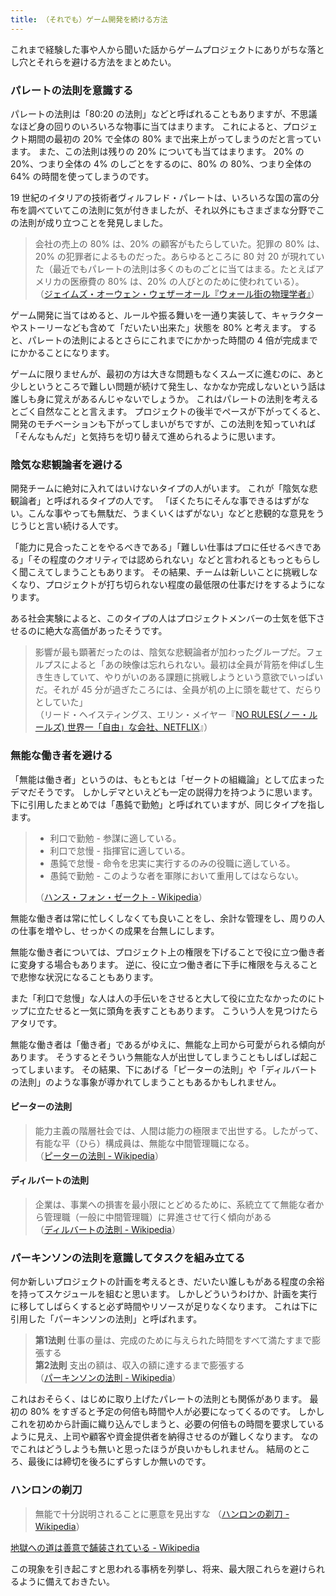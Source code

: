 ```yaml
---
title: （それでも）ゲーム開発を続ける方法
---
```


これまで経験した事や人から聞いた話からゲームプロジェクトにありがちな落とし穴とそれらを避ける方法をまとめたい。

### パレートの法則を意識する

パレートの法則は「80:20 の法則」などと呼ばれることもありますが、不思議なほど身の回りのいろいろな物事に当てはまります。
これによると、プロジェクト期間の最初の 20% で全体の 80% まで出来上がってしまうのだと言っています。
また、この法則は残りの 20% についても当てはまります。
20% の 20%、つまり全体の 4% のしごとをするのに、80% の 80%、つまり全体の 64% の時間を使ってしまうのです。

19 世紀のイタリアの技術者ヴィルフレド・パレートは、いろいろな国の富の分布を調べていてこの法則に気が付きましたが、それ以外にもさまざまな分野でこの法則が成り立つことを発見しました。

> 会社の売上の 80% は、20% の顧客がもたらしていた。犯罪の 80% は、20% の犯罪者によるものだった。あらゆるところに 80 対 20 が現れていた（最近でもパレートの法則は多くのものごとに当てはまる。たとえばアメリカの医療費の 80% は、20% の人びとのために使われている）。   
> （[ジェイムズ・オーウェン・ウェザーオール『ウォール街の物理学者』](https://amzn.to/47GJzjP)）

ゲーム開発に当てはめると、ルールや振る舞いを一通り実装して、キャラクターやストーリーなども含めて「だいたい出来た」状態を 80% と考えます。
すると、パレートの法則によるとさらにこれまでにかかった時間の 4 倍が完成までにかかることになります。

ゲームに限りませんが、最初の方は大きな問題もなくスムーズに進むのに、あと少しというところで難しい問題が続けて発生し、なかなか完成しないという話は誰しも身に覚えがあるんじゃないでしょうか。
これはパレートの法則を考えるとごく自然なことと言えます。
プロジェクトの後半でペースが下がってくると、開発のモチベーションも下がってしまいがちですが、この法則を知っていれば「そんなもんだ」と気持ちを切り替えて進められるように思います。

### 陰気な悲観論者を避ける

開発チームに絶対に入れてはいけないタイプの人がいます。
これが「陰気な悲観論者」と呼ばれるタイプの人です。
「ぼくたちにそんな事できるはずがない。こんな事やっても無駄だ、うまくいくはずがない」などと悲観的な意見をうじうじと言い続ける人です。

「能力に見合ったことをやるべきである」「難しい仕事はプロに任せるべきである」「その程度のクオリティでは認められない」などと言われるともっともらしく聞こえてしまうこともあります。
その結果、チームは新しいことに挑戦しなくなり、プロジェクトが打ち切られない程度の最低限の仕事だけをするようになります。

ある社会実験によると、このタイプの人はプロジェクトメンバーの士気を低下させるのに絶大な高価があったそうです。

> 影響が最も顕著だったのは、陰気な悲観論者が加わったグループだ。フェルプスによると「あの映像は忘れられない。最初は全員が背筋を伸ばし生き生きしていて、やりがいのある課題に挑戦しようという意欲でいっぱいだ。それが 45 分が過ぎたころには、全員が机の上に頭を載せて、だらりとしていた」  
> （リード・ヘイスティングス、エリン・メイヤー『[NO RULES(ノー・ルールズ) 世界一「自由」な会社、NETFLIX](https://amzn.to/3VojhxZ)』）

### 無能な働き者を避ける

「無能は働き者」というのは、もともとは「ゼークトの組織論」として広まったデマだそうです。
しかしデマといえども一定の説得力を持つように思います。
下に引用したまとめでは「愚鈍で勤勉」と呼ばれていますが、同じタイプを指します。

> - 利口で勤勉 - 参謀に適している。
> - 利口で怠慢 - 指揮官に適している。
> - 愚鈍で怠慢 - 命令を忠実に実行するのみの役職に適している。
> - 愚鈍で勤勉 - このような者を軍隊において重用してはならない。
>
> （[ハンス・フォン・ゼークト - Wikipedia](https://ja.wikipedia.org/wiki/%E3%83%8F%E3%83%B3%E3%82%B9%E3%83%BB%E3%83%95%E3%82%A9%E3%83%B3%E3%83%BB%E3%82%BC%E3%83%BC%E3%82%AF%E3%83%88)）

無能な働き者は常に忙しくしなくても良いことをし、余計な管理をし、周りの人の仕事を増やし、せっかくの成果を台無しにします。

無能な働き者については、プロジェクト上の権限を下げることで役に立つ働き者に変身する場合もあります。
逆に、役に立つ働き者に下手に権限を与えることで悲惨な状況になることもあります。

また「利口で怠慢」な人は人の手伝いをさせると大して役に立たなかったのにトップに立たせると一気に頭角を表すこともあります。
こういう人を見つけたらアタリです。

無能な働き者は「働き者」であるがゆえに、無能な上司から可愛がられる傾向があります。
そうするとそういう無能な人が出世してしまうこともしばしば起こってしまいます。
その結果、下にあげる「ピーターの法則」や「ディルバートの法則」のような事象が導かれてしまうこともあるかもしれません。


#### ピーターの法則

> 能力主義の階層社会では、人間は能力の極限まで出世する。したがって、有能な平（ひら）構成員は、無能な中間管理職になる。  
> （[ピーターの法則 - Wikipedia](https://ja.wikipedia.org/wiki/%E3%83%94%E3%83%BC%E3%82%BF%E3%83%BC%E3%81%AE%E6%B3%95%E5%89%87)）


#### ディルバートの法則

> 企業は、事業への損害を最小限にとどめるために、系統立てて無能な者から管理職（一般に中間管理職）に昇進させて行く傾向がある  
> （[ディルバートの法則 - Wikipedia](https://ja.wikipedia.org/wiki/%E3%83%87%E3%82%A3%E3%83%AB%E3%83%90%E3%83%BC%E3%83%88%E3%81%AE%E6%B3%95%E5%89%87)）




### パーキンソンの法則を意識してタスクを組み立てる

何か新しいプロジェクトの計画を考えるとき、だいたい誰しもがある程度の余裕を持ってスケジュールを組むと思います。
しかしどういうわけか、計画を実行に移してしばらくすると必ず時間やリソースが足りなくなります。
これは下に引用した「パーキンソンの法則」と呼ばれます。

> **第1法則**
> 仕事の量は、完成のために与えられた時間をすべて満たすまで膨張する  
> **第2法則**
> 支出の額は、収入の額に達するまで膨張する  
> （[パーキンソンの法則 - Wikipedia](https://ja.wikipedia.org/wiki/%E3%83%91%E3%83%BC%E3%82%AD%E3%83%B3%E3%82%BD%E3%83%B3%E3%81%AE%E6%B3%95%E5%89%87)）

これはおそらく、はじめに取り上げたパレートの法則とも関係があります。
最初の 80% をすぎると予定の何倍も時間や人が必要になってくるのです。
しかしこれを初めから計画に織り込んでしまうと、必要の何倍もの時間を要求しているように見え、上司や顧客や資金提供者を納得させるのが難しくなります。
なのでこれはどうしようも無いと思ったほうが良いかもしれません。
結局のところ、最後には締切を後ろにずらすしか無いのです。

### ハンロンの剃刀



> 無能で十分説明されることに悪意を見出すな
> （[ハンロンの剃刀 - Wikipedia](https://ja.wikipedia.org/wiki/%E3%83%8F%E3%83%B3%E3%83%AD%E3%83%B3%E3%81%AE%E5%89%83%E5%88%80)）


[地獄への道は善意で舗装されている - Wikipedia](https://ja.wikipedia.org/wiki/%E5%9C%B0%E7%8D%84%E3%81%B8%E3%81%AE%E9%81%93%E3%81%AF%E5%96%84%E6%84%8F%E3%81%A7%E8%88%97%E8%A3%85%E3%81%95%E3%82%8C%E3%81%A6%E3%81%84%E3%82%8B)

この現象を引き起こすと思われる事柄を列挙し、将来、最大限これらを避けられるように備えておきたい。
